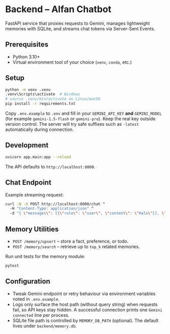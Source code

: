 # Backend – Alfan Chatbot

FastAPI service that proxies requests to Gemini, manages lightweight memories with SQLite, and streams chat tokens via Server-Sent Events.

## Prerequisites

- Python 3.10+
- Virtual environment tool of your choice (`venv`, `conda`, etc.)

## Setup

```bash
python -m venv .venv
.venv\Scripts\activate  # Windows
# source .venv/bin/activate on Linux/macOS
pip install -r requirements.txt
```

Copy `.env.example` to `.env` and fill in your `GEMINI_API_KEY` **and** `GEMINI_MODEL` (for example `gemini-1.5-flash` or `gemini-pro`). Keep the real key outside version control. The server will try safe suffixes such as `-latest` automatically during connection.

## Development

```bash
uvicorn app.main:app --reload
```

The API defaults to `http://localhost:8000`.

## Chat Endpoint

Example streaming request:

```bash
curl -N -X POST http://localhost:8000/chat ^
  -H "Content-Type: application/json" ^
  -d "{ \"messages\": [{\"role\": \"user\", \"content\": \"Halo\"}], \"use_memory\": true }"
```

## Memory Utilities

- `POST /memory/upsert` – store a fact, preference, or todo.
- `POST /memory/search` – retrieve up to `top_k` related memories.

Run unit tests for the memory module:

```bash
pytest
```

## Configuration

- Tweak Gemini endpoint or retry behaviour via environment variables noted in `.env.example`.
- Logs only surface the host path (without query string) when requests fail, so API keys stay hidden. A successful connection prints one `Gemini connected` line per process.
- SQLite file path is controlled by `MEMORY_DB_PATH` (optional). The default lives under `backend/memory.db`.
